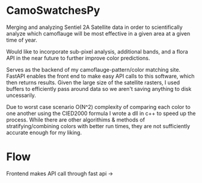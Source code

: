 # CamoSwatchesPy
Merging and analyzing Sentiel 2A Satellite data in order to scientifically analyze which camoflauge will be most effective in a given area at a given time of year.

Would like to incorporate sub-pixel analysis, additional bands, and a flora API in the near future to further improve color predictions.

Serves as the backend of my camoflauge-pattern/color matching site. FastAPI enables the front end to make easy API calls to this software, which then returns results. Given the large size of the satellite rasters, I used buffers to efficiently pass around data so we aren't saving anything to disk uncessarily.

Due to worst case scenario O(N^2) complexity of comparing each color to one another using the CIED2000 formula I wrote a dll in c++ to speed up the process. While there are other algorithims & methods of stratifying/combining colors with better run times, they are not sufficiently accurate enough for my liking. 

# Flow

Frontend makes API call through fast api ->
